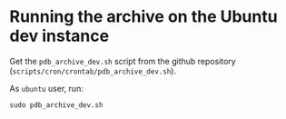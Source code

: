 # Running the archive on the Ubuntu dev instance

Get the `pdb_archive_dev.sh` script from the github repository (`scripts/cron/crontab/pdb_archive_dev.sh`).

As `ubuntu` user, run:

```
sudo pdb_archive_dev.sh
```

